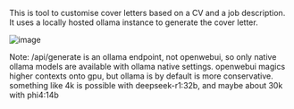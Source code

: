 This is tool to customise cover letters based on a CV and a job description.
It uses a locally hosted ollama instance to generate the cover letter.

![image](https://github.com/user-attachments/assets/b633a897-cd03-465e-95ec-991000f31aa9)


Note: /api/generate is an ollama endpoint, not openwebui, so only native ollama models are available with ollama native settings. openwebui magics higher contexts onto gpu, but ollama is by default is more conservative. something like 4k is possible with deepseek-r1:32b, and maybe about 30k with phi4:14b
